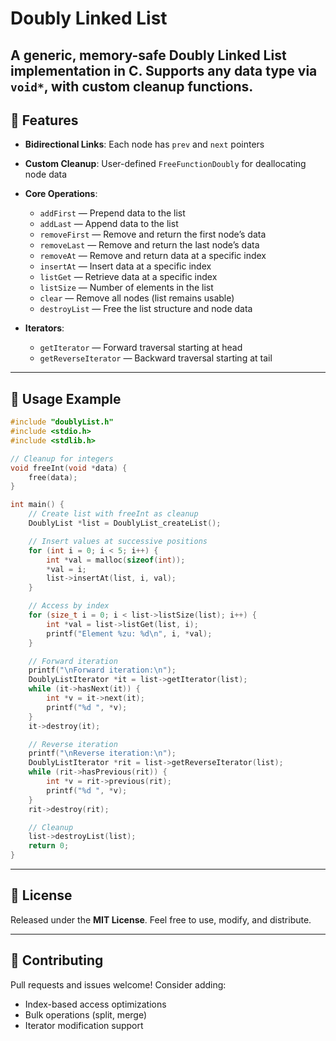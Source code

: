 # Doubly Linked List

A **generic**, **memory-safe** Doubly Linked List implementation in C. Supports any data type via `void*`, with custom cleanup functions.
---

## 🔧 Features

* **Bidirectional Links**: Each node has `prev` and `next` pointers
* **Custom Cleanup**: User-defined `FreeFunctionDoubly` for deallocating node data
* **Core Operations**:

  * `addFirst`        — Prepend data to the list
  * `addLast`         — Append data to the list
  * `removeFirst`     — Remove and return the first node’s data
  * `removeLast`      — Remove and return the last node’s data
  * `removeAt`        — Remove and return data at a specific index
  * `insertAt`        — Insert data at a specific index
  * `listGet`         — Retrieve data at a specific index
  * `listSize`        — Number of elements in the list
  * `clear`           — Remove all nodes (list remains usable)
  * `destroyList`     — Free the list structure and node data
* **Iterators**:

  * `getIterator`        — Forward traversal starting at head
  * `getReverseIterator` — Backward traversal starting at tail

---

## 📖 Usage Example

```c
#include "doublyList.h"
#include <stdio.h>
#include <stdlib.h>

// Cleanup for integers
void freeInt(void *data) {
    free(data);
}

int main() {
    // Create list with freeInt as cleanup
    DoublyList *list = DoublyList_createList();

    // Insert values at successive positions
    for (int i = 0; i < 5; i++) {
        int *val = malloc(sizeof(int));
        *val = i;
        list->insertAt(list, i, val);
    }

    // Access by index
    for (size_t i = 0; i < list->listSize(list); i++) {
        int *val = list->listGet(list, i);
        printf("Element %zu: %d\n", i, *val);
    }

    // Forward iteration
    printf("\nForward iteration:\n");
    DoublyListIterator *it = list->getIterator(list);
    while (it->hasNext(it)) {
        int *v = it->next(it);
        printf("%d ", *v);
    }
    it->destroy(it);

    // Reverse iteration
    printf("\nReverse iteration:\n");
    DoublyListIterator *rit = list->getReverseIterator(list);
    while (rit->hasPrevious(rit)) {
        int *v = rit->previous(rit);
        printf("%d ", *v);
    }
    rit->destroy(rit);

    // Cleanup
    list->destroyList(list);
    return 0;
}
```

---

## 📜 License

Released under the **MIT License**. Feel free to use, modify, and distribute.

---

## 🙌 Contributing

Pull requests and issues welcome! Consider adding:

* Index-based access optimizations
* Bulk operations (split, merge)
* Iterator modification support
